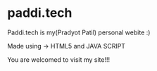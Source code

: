 # paddi.tech
Paddi.tech is my(Pradyot Patil) personal webite :)

Made using -> HTML5 and JAVA SCRIPT

You are welcomed to visit my site!!!
